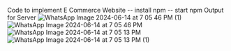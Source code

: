 Code to implement E Commerce Website -- install npm -- start npm Output for Server
![WhatsApp Image 2024-06-14 at 7 05 46 PM (1)](https://github.com/Godofthunder13/Gotham/assets/89131681/83ec5e1a-157d-4f98-95b2-f4f7bbb91bb2)
![WhatsApp Image 2024-06-14 at 7 05 46 PM](https://github.com/Godofthunder13/Gotham/assets/89131681/cffd8728-3924-46df-a364-2913307de7ce)
![WhatsApp Image 2024-06-14 at 7 05 13 PM](https://github.com/Godofthunder13/Gotham/assets/89131681/01f29ec3-1802-4317-a9f2-c2fcc8f16e83)
![WhatsApp Image 2024-06-14 at 7 05 13 PM (1)](https://github.com/Godofthunder13/Gotham/assets/89131681/32e67670-9d5c-428d-9fdf-b745f8a0f287)




